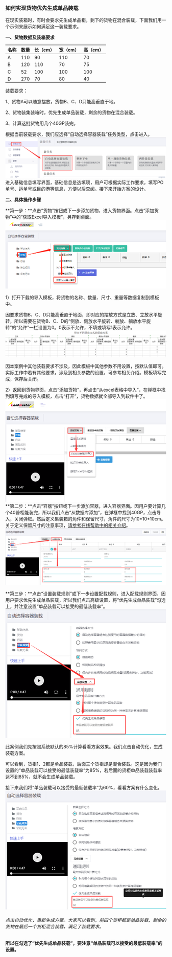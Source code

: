 ### 如何实现货物优先生成单品装载

在现实装箱时，有时会要求先生成单品柜，剩下的货物在混合装载，下面我们用一个示例来展示如何满足这一装载要求。

**一、货物数据及装箱要求**

| 名称 | 数量 | 长（cm） | 宽（cm） | 高（cm） |
| :--- | :--- | :--- | :--- | :--- |
| A | 110 | 90 | 110 | 70 |
| B | 120 | 110 | 70 | 75 |
| C | 52 | 100 | 100 | 100 |
| D | 270 | 70 | 80 | 40 |

装载要求：

1、货物A可以随意摆放，货物B、C、D只能高垂直于地。

2、货物装集装箱时，优先生成单品装载，剩余的货物在混合装载。

3、计算这批货物用几个40GP装完。

根据当前装载要求，我们应选择“自动选择容器装载”任务类型，点击进入。![](/assets/5465)进入基础信息填写界面，基础信息是选填项，用户可根据实际工作要求，填写PO单号、运单号或目的港等信息，方便以后查阅。接下来开始方案的设计。

  **二、具体操作步骤**

**第一步：**点击“货物”按钮或下一步添加货物，进入货物界面。点击“添加货物”中的“获取Excel导入模板”，另存到桌面。![](/assets/微信截图_20190530093158.png)

1）打开下载的导入模板，将货物的名称、数量、尺寸、重量等数据复制到模板中。

因要求货物B、C、D只能高垂直于地面，即对应的摆放方式是立放、立放水平旋转，所以需要在货物B、C、D的“侧放、侧放水平旋转、躺放、躺放水平旋转”的“允许”一栏设置为0。0表示不允许，不填或填写1表示允许。![](/assets/QQ截图20180906095612.png)

因本案例中其他装载要求不涉及，因此模板中其他参数不用设置，按默认值即可。实际工作中若有其他要求，涉及到相关参数的设置，可参考相关介绍。模板填写完成，保存后关闭。

2）返回到货物界面，点击“添加货物”，再点击“从excel表格中导入”，在弹框中找到填写完成的导入模板，点击“打开”，货物数据就全部导入到软件中了。![](/assets/QQ截图20180906100119.png)  
**第二步：**点击“容器”按钮或下一步添加容器，进入容器界面。因用户要计算几个40普柜能装完，所以我们点击“从数据库添加”，在弹框中找到40GP，点击导入，关闭弹框。然后定义集装箱的角件和保留尺寸，角件的尺寸为10\*10\*10cm。关于定义保留尺寸的注意事项，[请参考在线帮助中的相关介绍](https://doc.zhuangxiang.com/auditing-plan/zhang-xiang-huo-bai-fang-jian-xi.html)。![](/assets/QQ截图20180906100437.png)

**第三步：**点击“设置装载规则”或下一步设置配载规则，进入配载规则界面，因用户要求优先生成单品装载，所以我们点击高级设置，将“优先生成单品装载”勾选上，并注意设置“单品装载可以接受的最低装载率”。![](/assets/QQ截图20180906101320.png)

此案例我们先按照系统默认的85%计算看看方案效果。我们点击自动优化，生成装载方案。

可以看到，货柜1、2都是单品装载，后面三个货柜却是混合装载。这是因为我们设置的“单品装载可以接受的最低装载率”为85%，若后面的货柜单品装载装载率达不到85%，就不会生成单品装载。

接下来我们将“单品装载可以接受的最低装载率”为60%，看看方案有什么变化。![](/assets/QQ截图20180906101530.png)

###### 点击自动优化，重新生成方案。大家可以看到，前四个货柜都是单品装载，剩余的货物在最后一个货柜混合装载，满足了装载要求。

#### **所以在勾选了“优先生成单品装载”，要注意“单品装载可以接受的最低装载率”的设置。**



